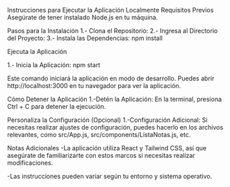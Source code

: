 Instrucciones para Ejecutar la Aplicación Localmente
Requisitos Previos
Asegúrate de tener instalado Node.js en tu máquina.

Pasos para la Instalación
1.- Clona el Repositorio: 
2.- Ingresa al Directorio del Proyecto:
3.- Instala las Dependencias: npm install


Ejecuta la Aplicación

1.- Inicia la Aplicación: npm start
    
Este comando iniciará la aplicación en modo de desarrollo. Puedes abrir http://localhost:3000 en tu navegador para ver la aplicación.

Cómo Detener la Aplicación
1.-Detén la Aplicación:
    En la terminal, presiona Ctrl + C para detener la ejecución.

Personaliza la Configuración (Opcional)
1.-Configuración Adicional:
    Si necesitas realizar ajustes de configuración, puedes hacerlo en los archivos relevantes, como src/App.js, src/components/ListaNotas.js, etc.

Notas Adicionales
 -La aplicación utiliza React y Tailwind CSS, así que asegúrate de familiarizarte con estos marcos si necesitas realizar modificaciones.

 -Las instrucciones pueden variar según tu entorno y sistema operativo.

